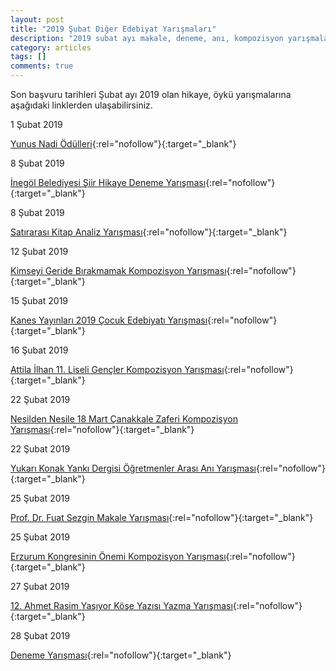 ```yaml
---
layout: post
title: "2019 Şubat Diğer Edebiyat Yarışmaları"
description: "2019 subat ayı makale, deneme, anı, kompozisyon yarışmaları"
category: articles
tags: []
comments: true
---
```


Son başvuru tarihleri Şubat ayı 2019 olan hikaye, öykü yarışmalarına aşağıdaki linklerden ulaşabilirsiniz.

1 Şubat 2019

[Yunus Nadi Ödülleri](http://www.cumhuriyet.com.tr/haber/turkiye/1173432/74._Yil_Yunus_Nadi_Odulleri.html?utm_source=edebiyatyarismalari.com&utm_medium=affiliate&utm_campaign=cpc){:rel="nofollow"}{:target="_blank"}


8 Şubat 2019

[İnegöl Belediyesi Şiir Hikaye Deneme Yarışması](http://www.inegol.bel.tr/guncel/haberler/id/8192/edebiyat-yarismasi-basliyor?utm_source=edebiyatyarismalari.com&utm_medium=affiliate&utm_campaign=cpc){:rel="nofollow"}{:target="_blank"}


8 Şubat 2019

[Satırarası Kitap Analiz Yarışması](https://www.xn--satraras-vkbf.com/?utm_source=edebiyatyarismalari.com&utm_medium=affiliate&utm_campaign=cpc){:rel="nofollow"}{:target="_blank"}


12 Şubat 2019

[Kimseyi Geride Bırakmamak Kompozisyon Yarışması](https://www.bilimsenligi.com/kimseyi-geride-birakmamak-konulu-kompozisyon-yarismasi.html/?utm_source=edebiyatyarismalari.com&utm_medium=affiliate&utm_campaign=cpc){:rel="nofollow"}{:target="_blank"}


15 Şubat 2019

[Kanes Yayınları 2019 Çocuk Edebiyatı Yarışması](https://www.kanesyayinlari.com/link_goster.asp?id=169&utm_source=edebiyatyarismalari.com&utm_medium=affiliate&utm_campaign=cpc){:rel="nofollow"}{:target="_blank"}


16 Şubat 2019

[Attila İlhan 11. Liseli Gençler Kompozisyon Yarışması](https://www.guncel-egitim.org/2018-attila-ilhan-10-liseli-gencler-kompozisyon-yarismasi/?utm_source=edebiyatyarismalari.com&utm_medium=affiliate&utm_campaign=cpc){:rel="nofollow"}{:target="_blank"}


22 Şubat 2019

[Nesilden Nesile 18 Mart Çanakkale Zaferi Kompozisyon Yarışması](https://www.guncel-egitim.org/nesilden-nesile-18-mart-canakkale-zaferi-kompozisyon-yarismasi/?utm_source=edebiyatyarismalari.com&utm_medium=affiliate&utm_campaign=cpc){:rel="nofollow"}{:target="_blank"}


22 Şubat 2019

[Yukarı Konak Yankı Dergisi Öğretmenler Arası Anı Yarışması](https://www.guncel-egitim.org/yukari-konak-yanki-dergisi-ogretmenler-arasi-ani-yarismasi/?utm_source=edebiyatyarismalari.com&utm_medium=affiliate&utm_campaign=cpc){:rel="nofollow"}{:target="_blank"}


25 Şubat 2019

[Prof. Dr. Fuat Sezgin Makale Yarışması](https://www.uludag.edu.tr/dosyalar/oidb/duyuru_dosyalar/%C3%B6%C4%9Frencilere-fuat-sezgin-y%C4%B1l%C4%B12.jpg?utm_source=edebiyatyarismalari.com&utm_medium=affiliate&utm_campaign=cpc){:rel="nofollow"}{:target="_blank"}


25 Şubat 2019

[Erzurum Kongresinin Önemi Kompozisyon Yarışması](https://www.guncel-egitim.org/erzurum-kongresinin-onemi-kompozisyon-yarismasi/?utm_source=edebiyatyarismalari.com&utm_medium=affiliate&utm_campaign=cpc){:rel="nofollow"}{:target="_blank"}


27 Şubat 2019

[12. Ahmet Rasim Yaşıyor Köşe Yazısı Yazma Yarışması](https://www.darussafaka.k12.tr/ahmet-rasim-yasiyor/?utm_source=edebiyatyarismalari.com&utm_medium=affiliate&utm_campaign=cpc){:rel="nofollow"}{:target="_blank"}


28 Şubat 2019

[Deneme Yarışması](http://incesucpl.meb.k12.tr/icerikler/personel-arasinda-odullu-deneme-yarismasi_6211985.html?utm_source=edebiyatyarismalari.com&utm_medium=affiliate&utm_campaign=cpc ){:rel="nofollow"}{:target="_blank"}